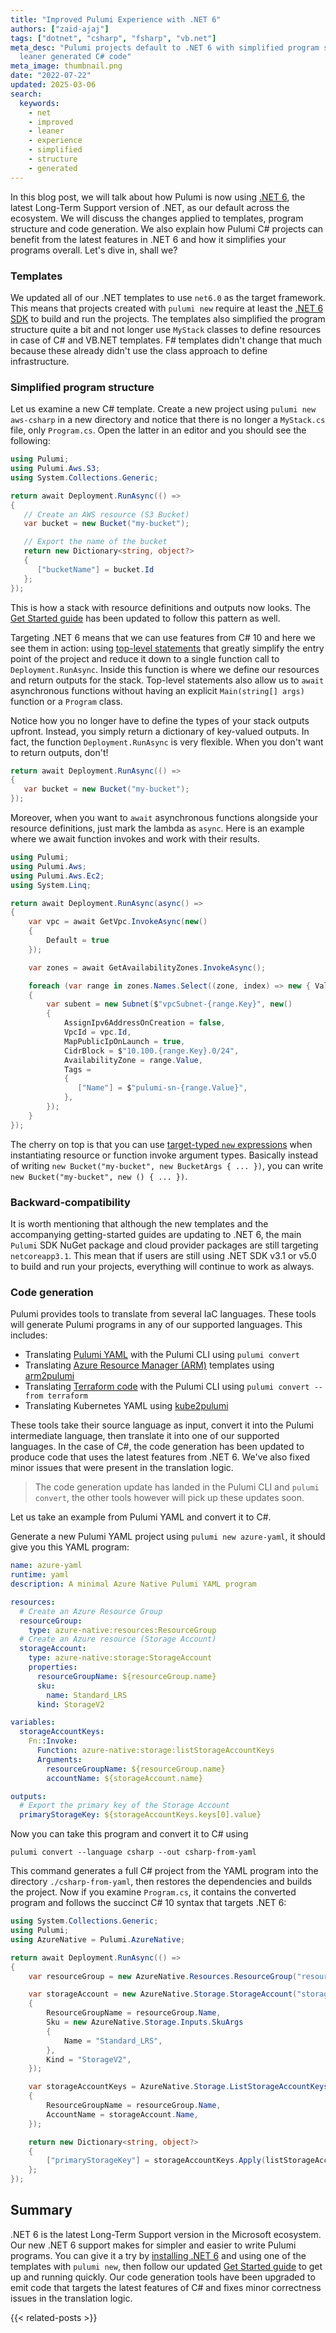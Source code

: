 ```yaml
---
title: "Improved Pulumi Experience with .NET 6"
authors: ["zaid-ajaj"]
tags: ["dotnet", "csharp", "fsharp", "vb.net"]
meta_desc: "Pulumi projects default to .NET 6 with simplified program structure and
  leaner generated C# code"
meta_image: thumbnail.png
date: "2022-07-22"
updated: 2025-03-06
search:
  keywords:
    - net
    - improved
    - leaner
    - experience
    - simplified
    - structure
    - generated
---
```


In this blog post, we will talk about how Pulumi is now using [.NET 6](https://docs.microsoft.com/en-us/dotnet/core/whats-new/dotnet-6), the latest Long-Term Support version of .NET, as our default across the ecosystem. We will discuss the changes applied to templates, program structure and code generation. We also explain how Pulumi C# projects can benefit from the latest features in .NET 6 and how it simplifies your programs overall. Let's dive in, shall we?

<!--more-->

### Templates

We updated all of our .NET templates to use `net6.0` as the target framework. This means that projects created with `pulumi new` require at least the [.NET 6 SDK](https://dotnet.microsoft.com/en-us/download/dotnet/6.0) to build and run the projects. The templates also simplified the program structure quite a bit and not longer use `MyStack` classes to define resources in case of C# and VB.NET templates. F# templates didn't change that much because these already didn't use the class approach to define infrastructure.

### Simplified program structure

Let us examine a new C# template. Create a new project using `pulumi new aws-csharp` in a new directory and notice that there is no longer a `MyStack.cs` file, only `Program.cs`. Open the latter in an editor and you should see the following:

```cs
using Pulumi;
using Pulumi.Aws.S3;
using System.Collections.Generic;

return await Deployment.RunAsync(() =>
{
   // Create an AWS resource (S3 Bucket)
   var bucket = new Bucket("my-bucket");

   // Export the name of the bucket
   return new Dictionary<string, object?>
   {
      ["bucketName"] = bucket.Id
   };
});
```

This is how a stack with resource definitions and outputs now looks. The [Get Started guide](https://www.pulumi.com/docs/get-started/) has been updated to follow this pattern as well.

Targeting .NET 6 means that we can use features from C# 10 and here we see them in action: using [top-level statements](https://docs.microsoft.com/en-us/dotnet/csharp/whats-new/tutorials/top-level-statements) that greatly simplify the entry point of the project and reduce it down to a single function call to `Deployment.RunAsync`. Inside this function is where we define our resources and return outputs for the stack. Top-level statements also allow us to `await` asynchronous functions without having an explicit `Main(string[] args)` function or a `Program` class.

Notice how you no longer have to define the types of your stack outputs upfront. Instead, you simply return a dictionary of key-valued outputs. In fact, the function `Deployment.RunAsync` is very flexible. When you don't want to return outputs, don't!

```cs
return await Deployment.RunAsync(() =>
{
   var bucket = new Bucket("my-bucket");
});
```

Moreover, when you want to `await` asynchronous functions alongside your resource definitions, just mark the lambda as `async`. Here is an example where we await function invokes and work with their results.

```cs
using Pulumi;
using Pulumi.Aws;
using Pulumi.Aws.Ec2;
using System.Linq;

return await Deployment.RunAsync(async() =>
{
    var vpc = await GetVpc.InvokeAsync(new()
    {
        Default = true  
    });

    var zones = await GetAvailabilityZones.InvokeAsync();

    foreach (var range in zones.Names.Select((zone, index) => new { Value = zone, Key = index }))
    {
        var subent = new Subnet($"vpcSubnet-{range.Key}", new()
        {
            AssignIpv6AddressOnCreation = false,
            VpcId = vpc.Id,
            MapPublicIpOnLaunch = true,
            CidrBlock = $"10.100.{range.Key}.0/24",
            AvailabilityZone = range.Value,
            Tags =
            {
               ["Name"] = $"pulumi-sn-{range.Value}",
            },
        });
    }
});
```

The cherry on top is that you can use [target-typed `new` expressions](https://docs.microsoft.com/en-us/dotnet/csharp/language-reference/proposals/csharp-9.0/target-typed-new) when instantiating resource or function invoke argument types. Basically instead of writing `new Bucket("my-bucket", new BucketArgs { ... })`, you can write `new Bucket("my-bucket", new () { ... })`.

### Backward-compatibility

It is worth mentioning that although the new templates and the accompanying getting-started guides are updating to .NET 6, the main `Pulumi` SDK NuGet package and cloud provider packages are still targeting `netcoreapp3.1`. This mean that if users are still using .NET SDK v3.1 or v5.0 to build and run your projects, everything will continue to work as always.

### Code generation

Pulumi provides tools to translate from several IaC languages. These tools will generate Pulumi programs in any of our supported languages. This includes:

- Translating [Pulumi YAML](https://www.pulumi.com/docs/languages-sdks/yaml/) with the Pulumi CLI using `pulumi convert`
- Translating [Azure Resource Manager (ARM)](https://docs.microsoft.com/en-us/azure/azure-resource-manager/templates/overview) templates using [arm2pulumi](https://www.pulumi.com/arm2pulumi/)
- Translating [Terraform code](https://www.pulumi.com/tf2pulumi/) with the Pulumi CLI using `pulumi convert --from terraform`
- Translating Kubernetes YAML using [kube2pulumi](https://www.pulumi.com/kube2pulumi/)

These tools take their source language as input, convert it into the Pulumi intermediate language, then translate it into one of our supported languages. In the case of C#, the code generation has been updated to produce code that uses the latest features from .NET 6. We've also fixed minor issues that were present in the translation logic.

> The code generation update has landed in the Pulumi CLI and `pulumi convert`, the other tools however will pick up these updates soon.

Let us take an example from Pulumi YAML and convert it to C#.

Generate a new Pulumi YAML project using `pulumi new azure-yaml`, it should give you this YAML program:

```yaml
name: azure-yaml
runtime: yaml
description: A minimal Azure Native Pulumi YAML program

resources:
  # Create an Azure Resource Group
  resourceGroup:
    type: azure-native:resources:ResourceGroup
  # Create an Azure resource (Storage Account)
  storageAccount:
    type: azure-native:storage:StorageAccount
    properties:
      resourceGroupName: ${resourceGroup.name}
      sku:
        name: Standard_LRS
      kind: StorageV2

variables:
  storageAccountKeys:
    Fn::Invoke:
      Function: azure-native:storage:listStorageAccountKeys
      Arguments:
        resourceGroupName: ${resourceGroup.name}
        accountName: ${storageAccount.name}

outputs:
  # Export the primary key of the Storage Account
  primaryStorageKey: ${storageAccountKeys.keys[0].value}
```

Now you can take this program and convert it to C# using

```
pulumi convert --language csharp --out csharp-from-yaml
```

This command generates a full C# project from the YAML program into the directory `./csharp-from-yaml`, then restores the dependencies and builds the project. Now if you examine `Program.cs`, it contains the converted program and follows the succinct C# 10 syntax that targets .NET 6:

```csharp
using System.Collections.Generic;
using Pulumi;
using AzureNative = Pulumi.AzureNative;

return await Deployment.RunAsync(() =>
{
    var resourceGroup = new AzureNative.Resources.ResourceGroup("resourceGroup");

    var storageAccount = new AzureNative.Storage.StorageAccount("storageAccount", new()
    {
        ResourceGroupName = resourceGroup.Name,
        Sku = new AzureNative.Storage.Inputs.SkuArgs
        {
            Name = "Standard_LRS",
        },
        Kind = "StorageV2",
    });

    var storageAccountKeys = AzureNative.Storage.ListStorageAccountKeys.Invoke(new()
    {
        ResourceGroupName = resourceGroup.Name,
        AccountName = storageAccount.Name,
    });

    return new Dictionary<string, object?>
    {
        ["primaryStorageKey"] = storageAccountKeys.Apply(listStorageAccountKeysResult => listStorageAccountKeysResult.Keys[0]?.Value),
    };
});
```

## Summary

.NET 6 is the latest Long-Term Support version in the Microsoft ecosystem. Our new .NET 6 support makes for simpler and easier to write Pulumi programs. You can give it a try by [installing .NET 6](https://dotnet.microsoft.com/en-us/download/dotnet/6.0) and using one of the templates with `pulumi new`, then follow our updated [Get Started guide](https://www.pulumi.com/docs/get-started/) to get up and running quickly. Our code generation tools have been upgraded to emit code that targets the latest features of C# and fixes minor correctness issues in the translation logic.

{{< related-posts >}}
